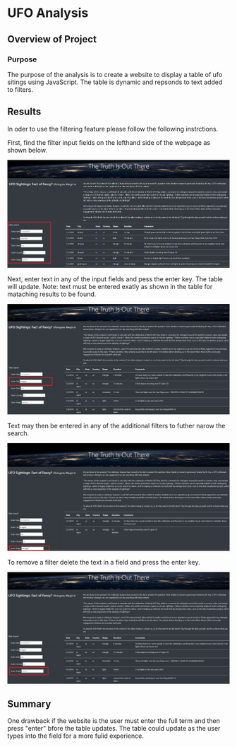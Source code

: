 # UFO Analysis

## Overview of Project
 
### Purpose

The purpose of the analysis is to create a website to display a table of ufo sitings using JavaScript. The table is dynamic and repsonds to text added to filters.

## Results

In oder to use the filtering feature please follow the following instrctions.

First, find the filter input fields on the lefthand side of the webpage as shown below.

![Filter Location](img/Filter_loaction.png)

Next, enter text in any of the input fields and pess the enter key. The table will update. Note: text must be entered exatly as shown in the table for mataching results to be found.


![Filter Text](img/Filter_text.png)

Text may then be entered in any of the additional filters to futher narow the search.

![Multiple Filters](img/Multiple_filters.png)

To remove a filter delete the text in a field and press the enter key.

![Delete Filter](img/Delete_filters.png)

## Summary

One drawback if the website is the user must enter the full term and then press "enter" bfore the table updates. The table could update as the user types into the field for a more fulid experience.
